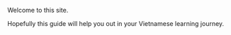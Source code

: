 Welcome to this site. 

Hopefully this guide will help you out in your Vietnamese learning journey.
